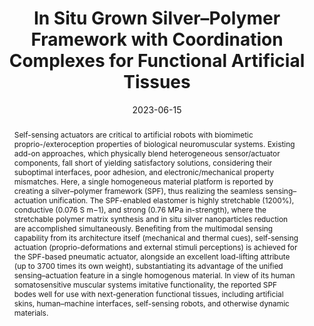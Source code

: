 ---
title: "In Situ Grown Silver–Polymer Framework with Coordination Complexes for Functional Artificial Tissues"
authors:
- Songlin Zhang
- Yibing Deng
- Alberto Libanori
- Yihao Zhou
- Jiachen Yang
- Trinny Tat
- Lin Yang
- Wanxin Sun
- Peng Zheng
- You‐Liang Zhu
- Jun Chen
- Swee Ching Tan
date: "2023-06-15"
doi: "10.1002/adma.202207916"
publication_types: ["期刊文章"]
publication: "Advanced Materials"
publication_short: "Advanced Materials"
abstract: "
<!--more-->
Self-sensing actuators are critical to artificial robots with  biomimetic proprio-/exteroception properties of biological neuromuscular  systems. Existing add-on approaches, which physically blend  heterogeneous sensor/actuator components, fall short of yielding  satisfactory solutions, considering their suboptimal interfaces, poor  adhesion, and electronic/mechanical property mismatches. Here, a single  homogeneous material platform is reported by creating a silver–polymer  framework (SPF), thus realizing the seamless sensing–actuation  unification. The SPF-enabled elastomer is highly stretchable (1200%),  conductive (0.076 S m−1), and strong (0.76 MPa in-strength), where the  stretchable polymer matrix synthesis and in situ silver nanoparticles  reduction are accomplished simultaneously. Benefiting from the  multimodal sensing capability from its architecture itself (mechanical  and thermal cues), self-sensing actuation (proprio-deformations and  external stimuli perceptions) is achieved for the SPF-based pneumatic  actuator, alongside an excellent load-lifting attribute (up to 3700  times its own weight), substantiating its advantage of the unified  sensing–actuation feature in a single homogenous material. In view of  its human somatosensitive muscular systems imitative functionality, the  reported SPF bodes well for use with next-generation functional tissues,  including artificial skins, human–machine interfaces, self-sensing  robots, and otherwise dynamic materials."
url_pdf: "https://onlinelibrary.wiley.com/doi/10.1002/adma.202207916"
---